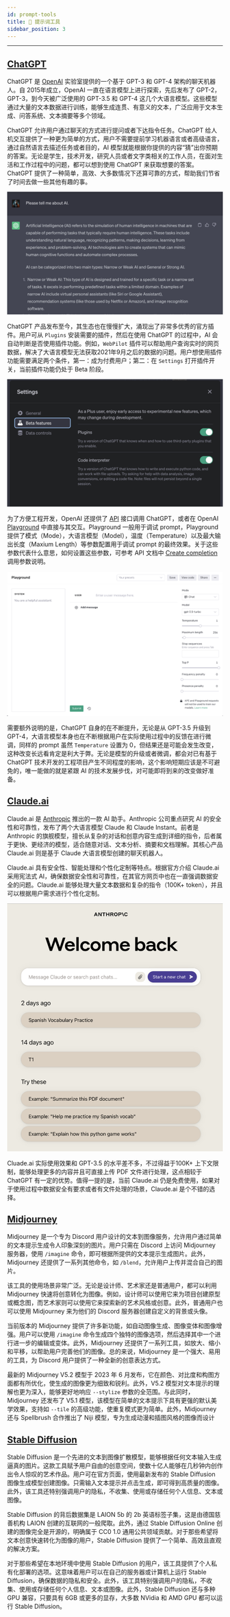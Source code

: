 ```yaml
---
id: prompt-tools
title: 🔧 提示词工具
sidebar_position: 3
---
```


------

## [ChatGPT](https://chat.openai.com/)

ChatGPT 是 [OpenAI](https://openai.com/) 实验室提供的一个基于 GPT-3 和 GPT-4 架构的聊天机器人。自 2015年成立，OpenAI 一直在语言模型上进行探索，先后发布了 GPT-2，GPT-3，到今天被广泛使用的 GPT-3.5 和 GPT-4 这几个大语言模型。这些模型通过大量的文本数据进行训练，能够生成连贯、有意义的文本，广泛应用于文本生成、问答系统、文本摘要等多个领域。

ChatGPT 允许用户通过聊天的方式进行提问或者下达指令任务。ChatGPT 给人机交互提供了一种更为简单的方式，用户不需要提前学习机器语言或者高级语言，通过自然语言去描述任务或者目的，AI 模型就能根据你提供的内容“猜”出你预期的答案。无论是学生，技术开发，研究人员或者文字类相关的工作人员，在面对生活和工作过程中的问题，都可以想到使用 ChatGPT 来获取想要的答案。ChatGPT 提供了一种简单，高效、大多数情况下还算可靠的方式，帮助我们节省了时间去做一些其他有趣的事。

![image-20230816150902989](../../../../docs/assets/image-20230816150902989.png)

ChatGPT 产品发布至今，其生态也在慢慢扩大，涌现出了非常多优秀的官方插件。用户可从 `Plugins` 安装需要的插件，然后在使用 ChatGPT 的过程中，AI 会自动判断是否使用插件功能。例如，`WebPilot` 插件可以帮助用户查询实时的网页数据，解决了大语言模型无法获取2021年9月之后的数据的问题。用户想使用插件功能需要满足两个条件，第一：成为付费用户；第二：在 `Settings` 打开插件开关，当前插件功能仍处于 Beta 阶段。

![image-20230816163532883](../../../../docs/assets/image-20230816163532883.png)

为了方便工程开发，OpenAI 还提供了 [API](https://platform.openai.com/docs/api-reference) 接口调用 ChatGPT，或者在 OpenAI [Playground](https://platform.openai.com/playground) 中直接与其交互。Playground 一般用于调试 prompt，Playground 提供了模式（Mode），大语言模型（Model），温度（Temperature）以及最大输出长度（Maxium Length）等参数配置用于调试 prompt 的最终效果。关于这些参数代表什么意思，如何设置这些参数，可参考 API 文档中 [Create completion](https://platform.openai.com/docs/api-reference/completions/create) 调用参数说明。

![image-20230816163935239](../../../../docs/assets/image-20230816163935239.png)

需要额外说明的是，ChatGPT 自身的在不断提升，无论是从 GPT-3.5 升级到 GPT-4，大语言模型本身也在不断根据用户在实际使用过程中的反馈在进行微调，同样的 prompt 虽然 `Temperature` 设置为 0，但结果还是可能会发生改变，这种改变长远看肯定是利大于弊。无论是模型的升级或者微调，都会对已有基于 ChatGPT 技术开发的工程项目产生不同程度的影响，这个影响短期应该是不可避免的，唯一能做的就是紧跟 AI 的技术发展步伐，对可能即将到来的改变做好准备。



## [Claude.ai](https://claude.ai/chats)

Claude.ai 是 [Anthropic](https://www.anthropic.com/) 推出的一款 AI 助手。Anthropic 公司重点研究 AI 的安全性和可靠性，发布了两个大语言模型 Claude 和 Claude Instant。前者是 Anthropic 的旗舰模型，擅长从复杂的对话和创意内容生成到详细的指令，后者属于更快、更经济的模型，适合随意对话、文本分析、摘要和文档理解。其核心产品 Claude.ai 则是基于 Claude 大语言模型创建的聊天机器人。

Claude.ai 具有安全性、智能处理和个性化定制等特点。根据官方介绍 Claude.ai 采用宪法式 AI，确保数据安全性和可靠性，在其官方网页中也在一直强调数据安全的问题。Claude.ai 能够处理大量文本数据和复杂的指令（100K+ token），并且可以根据用户需求进行个性化定制。

![image-20230816172548234](../../../../docs/assets/image-20230816172548234.png)

Cluade.ai 实际使用效果和 GPT-3.5 的水平差不多，不过得益于100K+ 上下文限制，能够处理更多的内容并且可直接上传 PDF 文件进行处理，这点相较于 ChatGPT 有一定的优势。值得一提的是，当前 Claude.ai 仍是免费使用，如果对于使用过程中数据安全有要求或者有文件处理的场景，Claude.ai 是个不错的选择。



## [Midjourney](https://www.midjourney.com/home/)

Midjourney 是一个专为 Discord 用户设计的文本到图像服务，允许用户通过简单的文本提示生成令人印象深刻的图片。用户只需在 Discord 上访问 Midjourney 服务器，使用 `/imagine` 命令，即可根据所提供的文本提示生成图片。此外，Midjourney 还提供了一系列其他命令，如 `/blend`，允许用户上传并混合自己的图片。

该工具的使用场景非常广泛。无论是设计师、艺术家还是普通用户，都可以利用 Midjourney 快速将创意转化为图像。例如，设计师可以使用它来为项目创建原型或概念图，而艺术家则可以使用它来探索新的艺术风格或创意。此外，普通用户也可以使用 Midjourney 来为他们的 Discord 服务器创建自定义的背景或头像。

当前版本的 Midjourney 提供了许多新功能，如自动图像生成、图像变体和图像增强。用户可以使用 `/imagine` 命令生成四个独特的图像选项，然后选择其中一个进行进一步的编辑或变体。此外，Midjourney 还提供了一系列工具，如放大、缩小和平移，以帮助用户完善他们的图像。总的来说，Midjourney 是一个强大、易用的工具，为 Discord 用户提供了一种全新的创意表达方式。

最新的 Midjourney V5.2 模型于 2023 年 6 月发布，它在颜色、对比度和构图方面都有所优化，使生成的图像更为细致和锐利。此外，V5.2 模型对文本提示的理解也更为深入，能够更好地响应 `--stylize` 参数的全范围。与此同时，Midjourney 还发布了 V5.1 模型，该模型在简单的文本提示下具有更强的默认美学效果，支持如 `--tile` 的高级功能，使重复模式更为简单。此外，Midjourney 还与 Spellbrush 合作推出了 Niji 模型，专为生成动漫和插图风格的图像而设计



## [Stable Diffusion](https://stablediffusionweb.com/)

Stable Diffusion 是一个先进的文本到图像扩散模型，能够根据任何文本输入生成逼真的图片。这款工具赋予用户自由的创意空间，使数十亿人能够在几秒钟内创作出令人惊叹的艺术作品。用户可在官方页面，使用最新发布的 Stable Diffusion 图像生成模型创建图像。只需输入文本提示并点击生成，即可得到高质量的图像。此外，该工具还特别强调用户的隐私，不收集、使用或存储任何个人信息、文本或图像。

Stable Diffusion 的背后数据集是 LAION 5b 的 2b 英语标签子集，这是由德国慈善机构 LAION 创建的互联网的一般爬取。此外，通过 Stable Diffusion Online 创建的图像完全是开源的，明确属于 CC0 1.0 通用公共领域贡献。对于那些希望将文本创意快速转化为图像的用户，Stable Diffusion 提供了一个简单、高效且直观的解决方案。

对于那些希望在本地环境中使用 Stable Diffusion 的用户，该工具提供了个人私有化部署的选项。这意味着用户可以在自己的服务器或计算机上运行 Stable Diffusion，确保数据的隐私和安全。此外，该工具特别强调用户的隐私，不收集、使用或存储任何个人信息、文本或图像。此外，Stable Diffusion 还与多种 GPU 兼容，只要具有 6GB 或更多的显存，大多数 NVidia 和 AMD GPU 都可以运行 Stable Diffusion。
